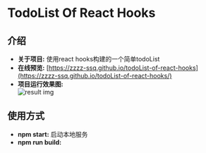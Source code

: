 

# TodoList Of React Hooks

## 介绍
* **关于项目:** 使用react hooks构建的一个简单todoList <br>
* **在线预览:** [https://zzzz-ssq.github.io/todoList-of-react-hooks](https://zzzz-ssq.github.io/todoList-of-react-hooks/)
* **项目运行效果图:** <br>
![result img](https://github.com/zzZZ-ssq/todoList-of-react-hooks/blob/master/git_img/live.png)




## 使用方式
* **npm start:** 启动本地服务
* **npm run build:** 

